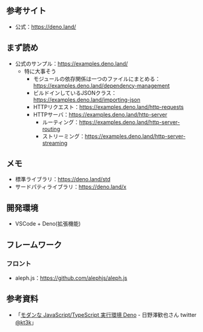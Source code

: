 ## 参考サイト

* 公式：https://deno.land/

## まず読め

* 公式のサンプル：https://examples.deno.land/
  - 特に大事そう
    - モジュールの依存関係は一つのファイルにまとめる：https://examples.deno.land/dependency-management
    - ビルドインしているJSONクラス：https://examples.deno.land/importing-json
    - HTTPリクエスト：https://examples.deno.land/http-requests
    - HTTPサーバ：https://examples.deno.land/http-server
      - ルーティング：https://examples.deno.land/http-server-routing
      - ストリーミング：https://examples.deno.land/http-server-streaming

## メモ

* 標準ライブラリ：https://deno.land/std
* サードパティライブラリ：https://deno.land/x

## 開発環境

* VSCode + Deno(拡張機能)

## フレームワーク

### フロント

* aleph.js：https://github.com/alephjs/aleph.js

## 参考資料

*  「[モダンな JavaScript/TypeScript 実行環境 Deno](https://kt3k.github.io/talk_devsumi_2022_deno/#1) - 日野澤歓也さん twitter [@kt3k](https://twitter.com/kt3k)」 
